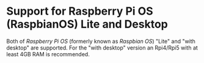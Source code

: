 # Support for Raspberry Pi OS (RaspbianOS) Lite and Desktop

Both of *Raspberry Pi OS* (formerly known as *Raspbian OS*) "Lite" and "with desktop" are supported.
For the "with desktop" version an Rpi4/Rpi5 with at least 4GB RAM is recommended.
